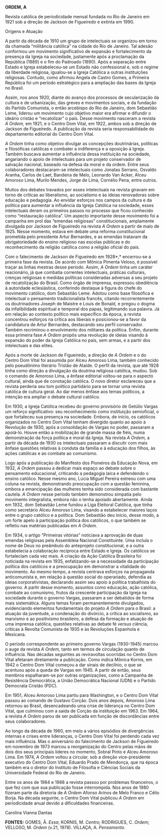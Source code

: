 **ORDEM, A**

Revista católica de periodicidade mensal fundada no Rio de Janeiro em
1921 sob a direção de Jackson de Figueiredo e extinta em 1990.

Origens e Atuação

A partir da década de 1910 um grupo de intelectuais se organizou em
torno da chamada “militância católica” na cidade do Rio de Janeiro. Tal
adesão conformou um movimento significativo de expansão e fortalecimento
da presença da Igreja na sociedade, justamente após a proclamação da
República (1889) e o fim do Padroado (1890). Após a separação entre
Estado e Igreja estabeleceu-se um Estado não confessional e, sob o
regime da liberdade religiosa, igualou-se a Igreja Católica a outras
instituições religiosas. Contudo, como afirmou Angela de Castro Gomes, a
Primeira República foi um período estratégico para a ampliação das bases
da Igreja no Brasil.

Assim, nos anos 1920, diante do avanço dos processos de secularização da
cultura e de urbanização, das greves e movimentos sociais, e da fundação
do Partido Comunista, o então arcebispo do Rio de Janeiro, dom Sebastião
Leme, liderou um movimento cujo objetivo maior era afirmar e difundir o
ideário cristão e “recatolizar” o país. Desse movimento nasceram a
revista *A Ordem,* em 1921, e o Centro Dom Vital, em 1922, ambos sob a
direção de Jackson de Figueiredo. A publicação da revista seria
responsabilidade do departamento editorial do Centro Dom Vital.

*A Ordem* tinha como objetivo divulgar as concepções doutrinárias,
políticas e filosóficas católicas e combater a indiferença e a oposição
à Igreja. Também buscava aumentar a influência dessa instituição na
sociedade, angariando o apoio de intelectuais para um projeto
conservador de salvação nacional, baseado na defesa da moral e da ordem.
Entre seus colaboradores destacaram-se intelectuais como Jonatas
Serrano, Osvaldo Aranha, Carlos de Laet, Bandeira de Melo, Leonardo Van
Acker, Alceu Amoroso Lima, Murilo Mendes, Jorge de Lima, Cornélio Pena,
entre outros.

Muitos dos debates travados por esses intelectuais na revista giravam em
torno de críticas ao liberalismo, ao socialismo e às ideias renovadoras
sobre educação e pedagogia. Ao envidar esforços nos campos da cultura e
da política para aumentar a influência da Igreja Católica na sociedade,
esses intelectuais deram os primeiros passos no processo que ficou
conhecido como “restauração católica”. Um aspecto importante desse
movimento foi a campanha em prol das “emendas religiosas”
constitucionais, amplamente divulgada por Jackson de Figueiredo na
revista *A Ordem* a partir de maio de 1925. Nesse momento, estava em
debate uma reforma constitucional prometida pelo presidente Artur
Bernardes, e as emendas tratavam da obrigatoriedade do ensino religioso
nas escolas públicas e do reconhecimento da religião católica como a
religião oficial do país.

Com o falecimento de Jackson de Figueiredo em 1928*,* encerrou-se a
primeira fase da revista. De acordo com Mônica Pimenta Veloso, é
possível traçar as linhas mestras desse período. Assim, *A Ordem* tinha
um caráter reacionário, já que combatia correntes intelectuais, práticas
culturais, crenças religiosas e medidas políticas consideradas adversas
a seu projeto de recatolização do Brasil. Como órgão de imprensa,
expressou obediência à autoridade eclesiástica, conferindo destaque à
figura do chefe do movimento católico, dom Sebastião Leme. Adotou como
base filosófica e intelectual o pensamento tradicionalista francês,
citando recorrentemente os doutrinadores Joseph de Maistre e Louis de
Bonald, e pregou o dogma da infalibilidade espiritual e temporal dos
papas, legitimando sua palavra. Já em relação ao contexto político mais
específico da época, a revista concentrou esforços na crítica aos
liberais e posicionou-se a favor da candidatura de Artur Bernardes,
destacando seu perfil conservador. Também recriminou o envolvimento dos
militares da política. Enfim, durante essa primeira fase *A Ordem*
propôs uma revolução de ideias visando à expansão do poder da Igreja
Católica no país, sem armas, e a partir dos intelectuais e das elites.

Após a morte de Jackson de Figueiredo, a direção de *A Ordem* e o do
Centro Dom Vital foi assumida por Alceu Amoroso Lima, também conhecido
pelo pseudônimo literário Tristão de Ataíde. O perfil da revista, que
até 1928 tinha como direção a divulgação da doutrina religiosa católica,
mudou. Sob o comando de Amoroso Lima, a ênfase editorial voltou-se para
o aspecto cultural, ainda que de conotação católica. O novo diretor
esclareceu que a revista perderia seu tom político partidário para se
tornar uma revista católica de cultura geral. Ao dar menos ênfase aos
temas políticos, a intenção era ampliar o debate cultural católico.

Em 1930, a Igreja Católica recebeu do governo provisório de Getúlio
Vargas um reforço significativo: seu reconhecimento como instituição
semioficial, o que fortaleceu sua presença na sociedade. Embora, de
início, os católicos organizados no Centro Dom Vital tenham divergido
quanto ao apoio à Revolução de 1930, após a consolidação de Vargas no
poder, passaram a apoiá-lo. Houve então a mobilização de grande massa de
fiéis, numa demonstração da força política e moral da Igreja. Na revista
*A Ordem,* a partir da década de 1930 os intelectuais passaram a
discutir com mais ênfase questões relativas à conduta da família e à
educação dos filhos, às ações católicas e ao combate ao comunismo.

Logo após a publicação do Manifesto dos Pioneiros da Educação Nova, em
1932, *A Ordem* passou a dedicar mais espaço ao debate sobre o
pensamento educacional, criticando a pedagogia laica e defendendo o
ensino católico. Nesse mesmo ano, Lúcia Miguel Pereira estreou com uma
coluna na revista, demonstrando preocupação com a questão feminina,
embora a emancipação das mulheres tenha sido considerada com bastante
cautela. *A Ordem* nesse período também demonstrou simpatia pelo
movimento integralista, embora não o tenha apoiado abertamente. Ainda em
1932, dom Sebastião Leme fundou a Liga Eleitoral Católica, que tinha
como secretário Alceu Amoroso Lima, visando a estabelecer maiores laços
entre o grupo católico e a política. Dom Sebastião deu início, desse
modo, a um forte apelo à participação política dos católicos, o que
também se refletiu nas matérias publicadas em *A Ordem.*

Em 1934, o artigo “Primeiras vitórias” noticiava a aprovação de duas
emendas religiosas pela Assembleia Nacional Constituinte. Uma incluía o
nome de Deus no preâmbulo do anteprojeto constitucional, e a outra
estabelecia a colaboração recíproca entre Estado e Igreja. Os católicos
se fortaleciam cada vez mais. A criação da Ação Católica Brasileira foi
noticiada na revista em 1935, enfatizando-se a necessidade da
participação política dos católicos e a preocupação em demonstrar a
vitalidade do movimento. Ao mesmo tempo, a revista centrava esforços na
propaganda anticomunista e, em relação à questão social do operariado,
defendia as ideias corporativistas, declarando assim seu apoio à
política trabalhista do governo. A partir desse momento, assuntos como
educação, ação católica, combate ao comunismo, frutos da crescente
participação da Igreja na sociedade durante o governo Vargas, passaram a
ser debatidos de forma mais sistemática. Alguns temas foram
permanentemente divulgados, evidenciando elementos fundamentais do
projeto *A Ordem* para o Brasil: a atuação da juventude, a condenação do
divórcio, a crítica ao socialismo, ao marxismo e ao positivismo
brasileiro, a defesa da formação e atuação de uma imprensa católica,
questões relativas ao debate fé *versus* ciência, críticas à Revolta
Comunista de 1935 e às Revoluções Espanhola e Mexicana.

O período correspondente ao primeiro governo Vargas (1930-1945) marcou o
auge da revista *A Ordem,* tanto em termos de circulação quanto de
influência. Nas décadas seguintes as reviravoltas ocorridas no Centro
Dom Vital afetaram diretamente a publicação. Como indica Mônica Kornis,
em 1942 o Centro Dom Vital começou a dar sinais de declínio, o que se
acentuou após a queda de Vargas em 1945. A partir de então, seus membros
espalharam-se por outras organizações, como a Campanha de Resistência
Democrática, a União Democrática Nacional (UDN) e o Partido Democrata
Cristão (PDC).

Em 1951, Alceu Amoroso Lima partiu para Washington, e o Centro Dom Vital
passou ao comando de Gustavo Corção. Dois anos depois, Amoroso Lima
retornou ao Brasil, desencadeando uma crise de liderança no Centro Dom
Vital, que culminou com a saída de Corção da instituição em 1963. Em
1964, a revista *A Ordem* parou de ser publicada em função de
discordâncias entre seus colaboradores.

Ao longo da década de 1960, em meio a vários episódios de divergências
internas e crises entre lideranças, o Centro Dom Vital foi perdendo cada
vez mais influência. Mas o aniversário do falecimento de Jackson de
Figueiredo em novembro de 1973 marcou a reorganização do Centro pelas
mãos de dois dos seus principais líderes no momento, Sobral Pinto e
Alceu Amoroso Lima. Em 1974, *A Ordem* voltou a circular, sob a direção
vice-presidente executivo do Centro Dom Vital, Eduardo Prado de
Mendonça, que na época também era o diretor do Instituto de Filosofia e
Ciências Sociais da Universidade Federal do Rio de Janeiro.

Entre os anos de 1984 e 1988 a revista passou por problemas financeiros,
o que fez com que sua publicação fosse interrompida. Nos anos de 1980
fizeram parte da diretoria de *A Ordem* Afonso Arinos de Melo Franco e
Célio Borja. Na década seguinte, o Centro Dom Vital publicou *A Ordem*
em periodicidade anual devido a dificuldades financeiras.

Carolina Vianna Dantas

**FONTES:** GOMES, Â. *Essa*; KORNIS, M. *Centro*; RODRIGUES, C.
*Ordem*; VELLOSO, M. *Ordem* (v.21, 1978). VILLAÇA, A. *Pensamento*.
